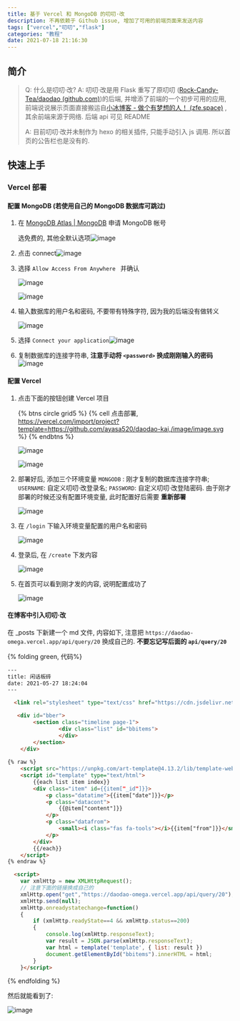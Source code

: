 ```yaml
---
title: 基于 Vercel 和 MongoDB 的叨叨·改
description: 不再依赖于 Github issue, 增加了可用的前端页面来发送内容
tags: ["vercel","叨叨","flask"]
categories: "教程"
date: 2021-07-18 21:16:30
---
```

## 简介

>Q: 什么是叨叨·改?
>A: 叨叨·改是用 Flask 重写了原叨叨 ([Rock-Candy-Tea/daodao (github.com)](https://github.com/Rock-Candy-Tea/daodao))的后端, 并增添了前端的一个初步可用的应用, 前端说说展示页面直接搬运自[小冰博客 - 做个有梦想的人！ (zfe.space)](https://zfe.space/) , 其余前端来源于网络. 后端 api 可见 README
>
>A: 目前叨叨·改并未制作为 hexo 的相关插件, 只能手动引入 js 调用. 所以首页的公告栏也是没有的.

## 快速上手

### Vercel 部署

#### 配置 MongoDB (若使用自己的 MongoDB 数据库可跳过)

1. 在 [MongoDB Atlas | MongoDB](https://www.mongodb.com/cloud/atlas/register) 申请 MongoDB 帐号

   选免费的, 其他全默认选项![image](https://cdn.jsdelivr.net/gh/ayasa520/img@main/7f02ecd79beb8edbf548f18e1c1b0896.png)

1. 点击 connect![image](https://cdn.jsdelivr.net/gh/ayasa520/img@main/bfbc7980d4f8f6f80fd15f8a51d65100.png)

1. 选择 `Allow Access From Anywhere ` 并确认

   ![image](https://cdn.jsdelivr.net/gh/ayasa520/img@main/ed561893c173a331c2e2b43fec082179.png)

   ![image](https://cdn.jsdelivr.net/gh/ayasa520/img@main/57ab88e29758199532e92a1a2e666d51.png)

1. 输入数据库的用户名和密码, 不要带有特殊字符, 因为我的后端没有做转义

   ![image](https://cdn.jsdelivr.net/gh/ayasa520/img@main/ab4e876949ec84be0dac7474991bb782.png) 

1. 选择 `Connect your application`![image](https://cdn.jsdelivr.net/gh/ayasa520/img@main/a87a877734d4a5d99b9c34cff06ed9c6.png)

6. 复制数据库的连接字符串, **注意手动将 `<password>` 换成刚刚输入的密码**![image](https://cdn.jsdelivr.net/gh/ayasa520/img@main/6389c289443f4af0fdc00ab64fb2e4d9.png)

#### 配置 Vercel

1. 点击下面的按钮创建 Vercel 项目

   {% btns circle grid5 %}
   {% cell 点击部署, https://vercel.com/import/project?template=https://github.com/ayasa520/daodao-kai,/image/image.svg %}
   {% endbtns %}

   ![image](https://cdn.jsdelivr.net/gh/ayasa520/img@main/079a98929983abc78d1f3089e0dfd47a.png)

   ![image](https://cdn.jsdelivr.net/gh/ayasa520/img@main/c1d708feeacb44a67069694dd8ea022e.png)

1. 部署好后, 添加三个环境变量 `MONGODB` : 刚才复制的数据库连接字符串; `USERNAME`: 自定义叨叨·改登录名; `PASSWORD`: 自定义叨叨·改登陆密码. 由于刚才部署的时候还没有配置环境变量, 此时配置好后需要 **重新部署**

   ![image](https://cdn.jsdelivr.net/gh/ayasa520/img@main/cd0db9b6fda534a1e2c351098271b46a.png)



3. 在 `/login` 下输入环境变量配置的用户名和密码

   ![image](https://cdn.jsdelivr.net/gh/ayasa520/img@main/f2c1782589a35e72194ef3f625a8e45c.png)

3. 登录后, 在 `/create` 下发内容

   ![image](https://cdn.jsdelivr.net/gh/ayasa520/img@main/8ee4167234f1311369485baaa567b35c.png)

3. 在首页可以看到刚才发的内容, 说明配置成功了

   ![image](https://cdn.jsdelivr.net/gh/ayasa520/img@main/39f898cf2ed551f5ca6f8c621a0dd738.png)

#### 在博客中引入叨叨·改

在 _posts 下新建一个 md 文件, 内容如下, 注意把 `https://daodao-omega.vercel.app/api/query/20` 换成自己的. **不要忘记写后面的 `api/query/20`** 

{% folding green, 代码%}
```html
---
title: 闲话板砖
date: 2021-05-27 18:24:04
---

  <link rel="stylesheet" type="text/css" href="https://cdn.jsdelivr.net/gh/ayasa520/daodao-kai@main/static/css/index.css" />

   <div id="bber">
        <section class="timeline page-1">
                <div class="list" id="bbitems">
                </div>
        </section>
    </div>
    
{% raw %}
    <script src="https://unpkg.com/art-template@4.13.2/lib/template-web.js"></script>
    <script id="template" type="text/html">
        {{each list item index}}
        <div class="item" id={{item["_id"]}}>
            <p class="datatime">{{item["date"]}}</p>
            <p class="datacont">
                {{@item["content"]}}
            </p>
            <p class="datafrom">
                <small><i class="fas fa-tools"></i>{{item["from"]}}</small>
            </p>
        </div>
        {{/each}}
    </script>
{% endraw %}

  <script>
    var xmlHttp = new XMLHttpRequest();
    // 注意下面的链接换成自己的
    xmlHttp.open("get","https://daodao-omega.vercel.app/api/query/20");
    xmlHttp.send(null);
    xmlHttp.onreadystatechange=function()
    {
        if (xmlHttp.readyState==4 && xmlHttp.status==200)
        {
            console.log(xmlHttp.responseText);
            var result = JSON.parse(xmlHttp.responseText);
            var html = template('template', { list: result })
            document.getElementById("bbitems").innerHTML = html;
        }
    }</script>
```
{% endfolding %}

然后就能看到了:

![image](https://cdn.jsdelivr.net/gh/ayasa520/img@main/f3d51a5a94b4e167afb84e1c63c43f5d.png)